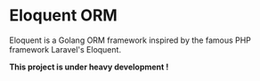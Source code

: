 # Eloquent ORM

Eloquent is a Golang ORM framework inspired by the famous PHP framework Laravel's Eloquent.

**This project is under heavy development !**
